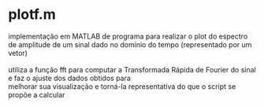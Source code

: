 # plotf.m
implementação em MATLAB de programa para realizar o plot do espectro de amplitude de um sinal dado no domínio do tempo (representado por um vetor)<br><br>
utiliza a função fft para computar a Transformada Rápida de Fourier do sinal e faz o ajuste dos dados obtidos para<br>
melhorar sua visualização e torná-la representativa do que o script se propõe a calcular<br>
